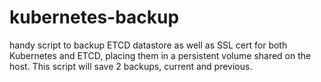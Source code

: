 # kubernetes-backup

handy script to backup ETCD datastore as well as SSL cert for both Kubernetes and ETCD, placing them in a persistent volume shared on the host.  This script will save 2 backups, current and previous.  
